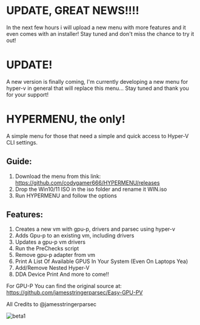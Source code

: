 # UPDATE, GREAT NEWS!!!!
In the next few hours i will upload a new menu with more features and it even comes with an installer!
Stay tuned and don't miss the chance to try it out!

# UPDATE!
A new version is finally coming, I'm currently developing a new menu for hyper-v in general that will replace this menu...
Stay tuned and thank you for your support!

# HYPERMENU, the only!
A simple menu for those that need a simple and quick access to Hyper-V CLI settings.

## Guide:
1. Download the menu from this link: https://github.com/codygamer666/HYPERMENU/releases 
2. Drop the Win10/11 ISO in the iso folder and rename it WIN.iso
3. Run HYPERMENU and follow the options

## Features:
1. Creates a new vm with gpu-p, drivers and parsec using hyper-v
2. Adds Gpu-p to an existing vm, including drivers
3. Updates a gpu-p vm drivers
4. Run the PreChecks script
5. Remove gpu-p adapter from vm
6. Print A List Of Available GPUS In Your System (Even On Laptops Yea)
7. Add/Remove Nested Hyper-V
8. DDA Device Print
And more to come!!

For GPU-P You can find the original source at: https://github.com/jamesstringerparsec/Easy-GPU-PV

All Credits to @jamesstringerparsec


![beta1](https://user-images.githubusercontent.com/96527590/149619581-df924e1a-b753-477c-a17d-76af0ff2318c.JPG)

